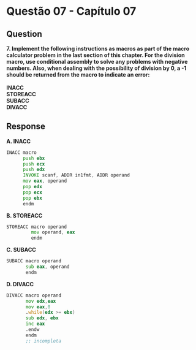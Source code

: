 # Questão 07 - Capítulo 07

## Question

**<p>7. Implement the following instructions as macros as part of the macro calculator
problem in the last section of this chapter. For the division macro, use conditional assembly to solve any problems with negative numbers. Also, when
dealing with the possibility of division by 0, a -1 should be returned from the
macro to indicate an error:
<br/>
<br/>INACC
<br/>STOREACC
<br/>SUBACC
<br/>DIVACC</p>**

## Response

**A. INACC**
```asm
INACC macro
      push ebx 
      push ecx
      push edx
      INVOKE scanf, ADDR in1fmt, ADDR operand
      mov eax, operand
      pop edx 
      pop ecx
      pop ebx
      endm
```
**B. STOREACC**
```asm
STOREACC macro operand
         mov operand, eax
         endm
```
**C. SUBACC**
```asm
SUBACC macro operand
       sub eax, operand
       endm
```
**D. DIVACC**
```asm
DIVACC macro operand
       mov edx,eax
       mov eax,0
       .while(edx >= ebx)
       sub edx, ebx
       inc eax
       .endw
       endm
       ;; incompleta
```

